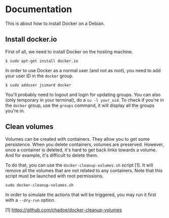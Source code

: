Documentation
=============

This is about how to install Docker on a Debian.

Install docker.io
-----------------
First of all, we need to install Docker on the hosting machine.

    $ sudo apt-get install docker.io

In order to use Docker as a normal user (and not as root), you need to add your
user ID in the `docker` group.

    $ sudo adduser jsimard docker

You'll probably need to logout and login for updating groups.  You can also
(only temporary in your terminal), do a `su -l your_uid`.  To check if you're in
the `docker` group, use the `groups` command, it will display all the groups
you're in.

Clean volumes
-------------
Volumes can be created with containers.  They allow you to get some persistence.
When you delete containers, volumes are preserved.  However, once a container is
deleted, it's hard to get back links towards a volume.  And for example, it's
difficult to delete them.

To do that, you can use the `docker-cleanup-volumes.sh` script [1].  It will remove
all the volumes that are not related to any containers.  Note that this script
must be launched with root permissions.

```
sudo docker-cleanup-volumes.sh
```

In order to simulate the actions that will be triggered, you may run it first
with a `--dry-run` option.

[1] https://github.com/chadoe/docker-cleanup-volumes

